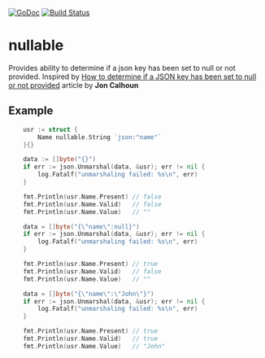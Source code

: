 [![GoDoc](https://godoc.org/github.com/romanyx/nullable?status.svg)](https://godoc.org/github.com/romanyx/nullable)
[![Build Status](https://travis-ci.org/romanyx/nullable.png)](https://travis-ci.org/romanyx/nullable)

# nullable

Provides ability to determine if a json key has been set to null or not provided.
Inspired by [How to determine if a JSON key has been set to null or not provided](https://www.calhoun.io/how-to-determine-if-a-json-key-has-been-set-to-null-or-not-provided/) article by **Jon Calhoun**

## Example

``` go
	usr := struct {
		Name nullable.String `json:"name"`
	}{}

	data := []byte("{}")
	if err := json.Unmarshal(data, &usr); err != nil {
		log.Fatalf("unmarshaling failed: %s\n", err)
	}

	fmt.Println(usr.Name.Present) // false
	fmt.Println(usr.Name.Valid)   // false
	fmt.Println(usr.Name.Value)   // ""

	data = []byte("{\"name\":null}")
	if err := json.Unmarshal(data, &usr); err != nil {
		log.Fatalf("unmarshaling failed: %s\n", err)
	}

	fmt.Println(usr.Name.Present) // true
	fmt.Println(usr.Name.Valid)   // false
	fmt.Println(usr.Name.Value)   // ""

	data = []byte("{\"name\":\"John\"}")
	if err := json.Unmarshal(data, &usr); err != nil {
		log.Fatalf("unmarshaling failed: %s\n", err)
	}

	fmt.Println(usr.Name.Present) // true
	fmt.Println(usr.Name.Valid)   // true
	fmt.Println(usr.Name.Value)   // "John"
```
